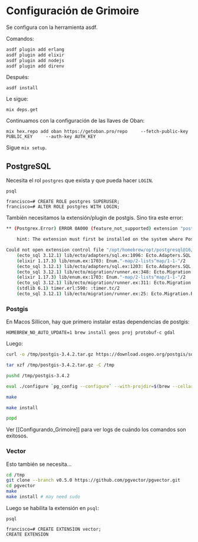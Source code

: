 # Configuración de Grimoire

Se configura con la herramienta asdf.

Comandos:
```bash
asdf plugin add erlang
asdf plugin add elixir
asdf plugin add nodejs
asdf plugin add direnv
```

Después:
```
asdf install
```

Le sigue:
```
mix deps.get
```

Continuamos con la configuración de las llaves de Oban:
```
mix hex.repo add oban https://getoban.pro/repo     --fetch-public-key PUBLIC_KEY     --auth-key AUTH_KEY
```

Sigue `mix setup`.

## PostgreSQL

Necesita el rol `postgres` que exista y que pueda hacer `LOGIN`.
```
psql

francisco=# CREATE ROLE postgres SUPERUSER;
francisco=# ALTER ROLE postgres WITH LOGIN;
```

También necesitamos la extensión/plugin de postgis. Sino tira este error:
```bash
** (Postgrex.Error) ERROR 0A000 (feature_not_supported) extension "postgis" is not available

    hint: The extension must first be installed on the system where PostgreSQL is running.

Could not open extension control file "/opt/homebrew/opt/postgresql@16/share/postgresql@16/extension/postgis.control": No such file or directory.
    (ecto_sql 3.12.1) lib/ecto/adapters/sql.ex:1096: Ecto.Adapters.SQL.raise_sql_call_error/1
    (elixir 1.17.3) lib/enum.ex:1703: Enum."-map/2-lists^map/1-1-"/2
    (ecto_sql 3.12.1) lib/ecto/adapters/sql.ex:1203: Ecto.Adapters.SQL.execute_ddl/4
    (ecto_sql 3.12.1) lib/ecto/migration/runner.ex:348: Ecto.Migration.Runner.log_and_execute_ddl/3
    (elixir 1.17.3) lib/enum.ex:1703: Enum."-map/2-lists^map/1-1-"/2
    (ecto_sql 3.12.1) lib/ecto/migration/runner.ex:311: Ecto.Migration.Runner.perform_operation/3
    (stdlib 6.1) timer.erl:590: :timer.tc/2
    (ecto_sql 3.12.1) lib/ecto/migration/runner.ex:25: Ecto.Migration.Runner.run/8
```

### Postgis

En Macos Sillicon, hay que primero instalar estas dependencias de postgis:
```
HOMEBREW_NO_AUTO_UPDATE=1 brew install geos proj protobuf-c gdal
```

Luego:
```bash
curl -o /tmp/postgis-3.4.2.tar.gz https://download.osgeo.org/postgis/source/postgis-3.4.2.tar.gz

tar xzf /tmp/postgis-3.4.2.tar.gz -C /tmp

pushd /tmp/postgis-3.4.2

eval ./configure `pg_config --configure` --with-projdir=$(brew --cellar proj)/$(pkg-config --modversion proj) --with-pgconfig=$(which pg_config) --without-protobuf

make

make install

popd
```

Ver [[Configurando_Grimoire]] para ver logs de cuándo los comandos son exitosos.

### Vector

Esto también se necesita...

```bash
cd /tmp
git clone --branch v0.5.0 https://github.com/pgvector/pgvector.git
cd pgvector
make
make install # may need sudo
```

Luego se habilita la extensión en `psql`:
```
psql

francisco=# CREATE EXTENSION vector;
CREATE EXTENSION
```